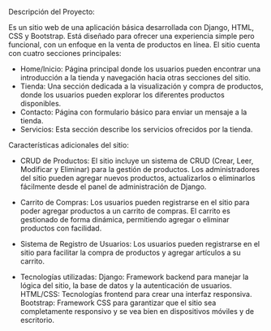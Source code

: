 Descripción del Proyecto:

Es un sitio web de una aplicación básica desarrollada con Django, HTML, CSS y Bootstrap. Está diseñado para ofrecer una experiencia simple pero funcional, con un enfoque en la venta de productos en línea. El sitio cuenta con cuatro secciones principales:
- Home/Inicio: Página principal donde los usuarios pueden encontrar una introducción a la tienda y navegación hacia otras secciones del sitio.
- Tienda: Una sección dedicada a la visualización y compra de productos, donde los usuarios pueden explorar los diferentes productos disponibles.
- Contacto: Página con formulario básico para enviar un mensaje a la tienda.
- Servicios: Esta sección describe los servicios ofrecidos por la tienda.

Características adicionales del sitio:
- CRUD de Productos: El sitio incluye un sistema de CRUD (Crear, Leer, Modificar y Eliminar) para la gestión de productos. Los administradores del sitio pueden agregar nuevos productos, actualizarlos o eliminarlos fácilmente desde el panel de administración de Django.
- Carrito de Compras: Los usuarios pueden registrarse en el sitio para poder agregar productos a un carrito de compras. El carrito es gestionado de forma dinámica, permitiendo agregar o eliminar productos con facilidad.
- Sistema de Registro de Usuarios: Los usuarios pueden registrarse en el sitio para facilitar la compra de productos y agregar artículos a su carrito.

- Tecnologías utilizadas:
Django: Framework backend para manejar la lógica del sitio, la base de datos y la autenticación de usuarios.
HTML/CSS: Tecnologías frontend para crear una interfaz responsiva.
Bootstrap: Framework CSS para garantizar que el sitio sea completamente responsivo y se vea bien en dispositivos móviles y de escritorio.
